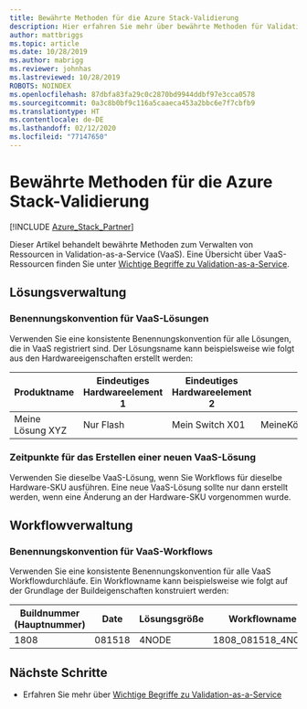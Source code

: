 ```yaml
---
title: Bewährte Methoden für die Azure Stack-Validierung
description: Hier erfahren Sie mehr über bewährte Methoden für Validation-as-a-Service.
author: mattbriggs
ms.topic: article
ms.date: 10/28/2019
ms.author: mabrigg
ms.reviewer: johnhas
ms.lastreviewed: 10/28/2019
ROBOTS: NOINDEX
ms.openlocfilehash: 87dbfa83fa29c0c2870bd9944ddbf97e3cca0578
ms.sourcegitcommit: 0a3c8b0bf9c116a5caaeca453a2bbc6e7f7cbfb9
ms.translationtype: HT
ms.contentlocale: de-DE
ms.lasthandoff: 02/12/2020
ms.locfileid: "77147650"
---
```

# <a name="azure-stack-validation-best-practices"></a>Bewährte Methoden für die Azure Stack-Validierung

[!INCLUDE [Azure_Stack_Partner](./includes/azure-stack-partner-appliesto.md)]

Dieser Artikel behandelt bewährte Methoden zum Verwalten von Ressourcen in Validation-as-a-Service (VaaS). Eine Übersicht über VaaS-Ressourcen finden Sie unter [Wichtige Begriffe zu Validation-as-a-Service](azure-stack-vaas-key-concepts.md).

## <a name="solution-management"></a>Lösungsverwaltung

### <a name="naming-convention-for-vaas-solutions"></a>Benennungskonvention für VaaS-Lösungen

Verwenden Sie eine konsistente Benennungskonvention für alle Lösungen, die in VaaS registriert sind. Der Lösungsname kann beispielsweise wie folgt aus den Hardwareeigenschaften erstellt werden:

|Produktname | Eindeutiges Hardwareelement 1 | Eindeutiges Hardwareelement 2 | Projektmappenname
|---|---|---|---|
Meine Lösung XYZ |  Nur Flash | Mein Switch X01 | MeineKösungXYZ_NurFlash_MeinSwitchX01

### <a name="when-to-create-a-new-vaas-solution"></a>Zeitpunkte für das Erstellen einer neuen VaaS-Lösung

Verwenden Sie dieselbe VaaS-Lösung, wenn Sie Workflows für dieselbe Hardware-SKU ausführen. Eine neue VaaS-Lösung sollte nur dann erstellt werden, wenn eine Änderung an der Hardware-SKU vorgenommen wurde.

## <a name="workflow-management"></a>Workflowverwaltung

### <a name="naming-convention-for-vaas-workflows"></a>Benennungskonvention für VaaS-Workflows

Verwenden Sie eine konsistente Benennungskonvention für alle VaaS Workflowdurchläufe. Ein Workflowname kann beispielsweise wie folgt auf der Grundlage der Buildeigenschaften konstruiert werden:

|Buildnummer (Hauptnummer) | Date | Lösungsgröße | Workflowname
|---|---|---| ---|
1808 | 081518 | 4NODE | 1808_081518_4NODE

## <a name="next-steps"></a>Nächste Schritte

- Erfahren Sie mehr über [Wichtige Begriffe zu Validation-as-a-Service](azure-stack-vaas-key-concepts.md)
